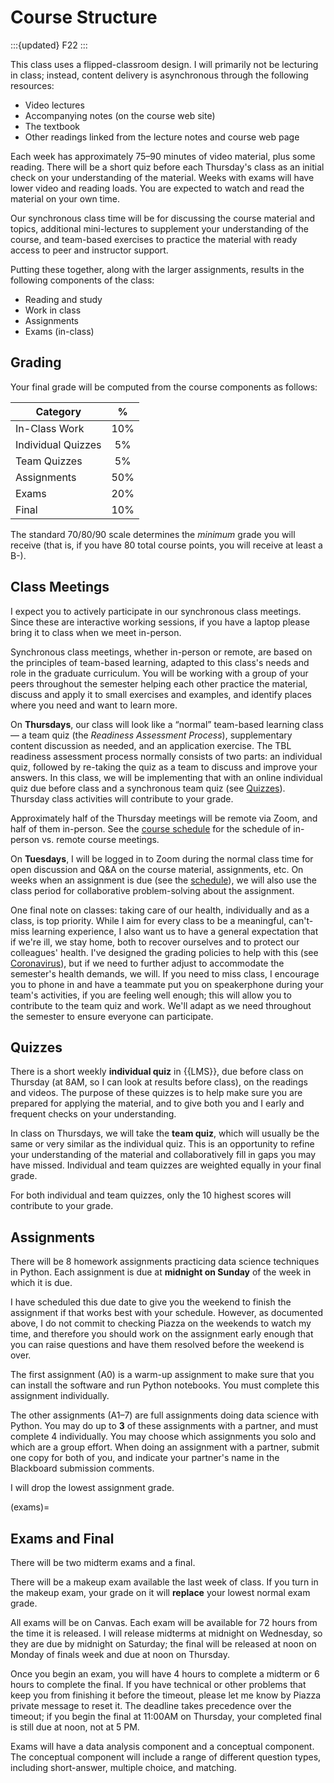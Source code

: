 # Course Structure

:::{updated} F22
:::

This class uses a flipped-classroom design.  I will primarily not be lecturing in class; instead,
content delivery is asynchronous through the following resources:

-   Video lectures
-   Accompanying notes (on the course web site)
-   The textbook
-   Other readings linked from the lecture notes and course web page

Each week has approximately 75–90 minutes of video material, plus some reading.
There will be a short quiz before each Thursday's class as an initial check on
your understanding of the material. Weeks with exams will have lower video and
reading loads.  You are expected to watch and read the material on your own
time.

Our synchronous class time will be for discussing the course material and
topics, additional mini-lectures to supplement your understanding of the course,
and team-based exercises to practice the material with ready access to peer and
instructor support.

Putting these together, along with the larger assignments, results in the
following components of the class:

-   Reading and study
-   Work in class
-   Assignments
-   Exams (in-class)

## Grading

Your final grade will be computed from the course components as follows:

| Category           | %   |
| ------------------ | :-: |
| In-Class Work      | 10% |
| Individual Quizzes | 5%  |
| Team Quizzes       | 5%  |
| Assignments        | 50% |
| Exams              | 20% |
| Final              | 10% |

The standard 70/80/90 scale determines the *minimum* grade you will receive (that is, if you have 80
total course points, you will receive at least a B-).

## Class Meetings

I expect you to actively participate in our synchronous class meetings.  Since
these are interactive working sessions, if you have a laptop please bring it to
class when we meet in-person.

Synchronous class meetings, whether in-person or remote, are based on the
principles of team-based learning, adapted to this class's needs and role in the
graduate curriculum.  You will be working with a group of your peers throughout
the semester helping each other practice the material, discuss and apply it to
small exercises and examples, and identify places where you need and want to
learn more.

On **Thursdays**, our class will look like a “normal” team-based learning class
— a team quiz (the *Readiness Assessment Process*), supplementary content
discussion as needed, and an application exercise.  The TBL readiness assessment
process normally consists of two parts: an individual quiz, followed by
re-taking the quiz as a team to discuss and improve your answers.  In this
class, we will be implementing that with an online individual quiz due before
class and a synchronous team quiz (see [Quizzes](#quizzes)). Thursday class
activities will contribute to your grade.

Approximately half of the Thursday meetings will be remote via Zoom, and half of
them in-person.  See the [course schedule](schedule.md) for the schedule of
in-person vs. remote course meetings.

On **Tuesdays**, I will be logged in to Zoom during the normal class time for
open discussion and Q&A on the course material, assignments, etc.  On weeks when
an assignment is due (see the [schedule](schedule.md)), we will also use the
class period for collaborative problem-solving about the assignment.

One final note on classes: taking care of our health, individually and as a
class, is top priority. While I aim for every class to be a meaningful,
can't-miss learning experience, I also want us to have a general expectation
that if we're ill, we stay home, both to recover ourselves and to protect our
colleagues' health.  I've designed the grading policies to help with this (see
[Coronavirus](#coronavirus)), but if we need to further adjust to accommodate
the semester's health demands, we will.  If you need to miss class, I encourage
you to phone in and have a teammate put you on speakerphone during your team's
activities, if you are feeling well enough; this will allow you to contribute to
the team quiz and work.  We'll adapt as we need throughout the semester to
ensure everyone can participate.

## Quizzes

There is a short weekly **individual quiz** in {{LMS}}, due before class on Thursday (at 8AM, so I
can look at results before class), on the readings and videos.  The purpose of these quizzes is to
help make sure you are prepared for applying the material, and to give both you and I early and
frequent checks on your understanding.

In class on Thursdays, we will take the **team quiz**, which will usually be the same or very
similar as the individual quiz.  This is an opportunity to refine your understanding of the material
and collaboratively fill in gaps you may have missed.  Individual and team quizzes are weighted
equally in your final grade.

For both individual and team quizzes, only the 10 highest scores will contribute to your grade.

## Assignments

There will be 8 homework assignments practicing data science techniques in Python. Each assignment
is due at **midnight on Sunday** of the week in which it is due.

I have scheduled this due date to give you the weekend to finish the assignment if that works best
with your schedule. However, as documented above, I do not commit to checking Piazza on the weekends
to watch my time, and therefore you should work on the assignment early enough that you can raise
questions and have them resolved before the weekend is over.

The first assignment (A0) is a warm-up assignment to make sure that you can install the software and
run Python notebooks. You must complete this assignment individually.

The other assignments (A1–7) are full assignments doing data science with Python. You may do up to
**3** of these assignments with a partner, and must complete 4 individually. You may choose which
assignments you solo and which are a group effort. When doing an assignment with a partner, submit
one copy for both of you, and indicate your partner's name in the Blackboard submission comments.

I will drop the lowest assignment grade.

(exams)=
## Exams and Final

There will be two midterm exams and a final.

There will be a makeup exam available the last week of class. If you turn in the
makeup exam, your grade on it will **replace** your lowest normal exam grade.

All exams will be on Canvas.  Each exam will be available for 72 hours from the
time it is released. I will release midterms at midnight on Wednesday, so they
are due by midnight on Saturday; the final will be released at noon on Monday of
finals week and due at noon on Thursday.

Once you begin an exam, you will have 4 hours to complete a midterm or 6 hours
to complete the final.  If you have technical or other problems that keep you
from finishing it before the timeout, please let me know by Piazza private
message to reset it.  The deadline takes precedence over the timeout; if you
begin the final at 11:00AM on Thursday, your completed final is still due at
noon, not at 5 PM.

Exams will have a data analysis component and a conceptual component. The
conceptual component will include a range of different question types, including
short-answer, multiple choice, and matching.
